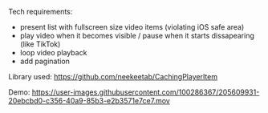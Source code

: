  Tech requirements:
 - present list with fullscreen size video items (violating iOS safe area)
 - play video when it becomes visible / pause when it starts dissapearing (like TikTok)
 - loop video playback
 - add pagination
 
 Library used: https://github.com/neekeetab/CachingPlayerItem

 Demo: 
 https://user-images.githubusercontent.com/100286367/205609931-20ebcbd0-c356-40a9-85b3-e2b3571e7ce7.mov
